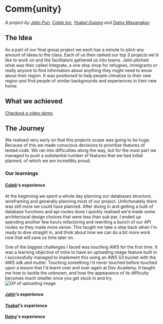 # Comm{unity}
_A project by [Jatin Puri](https://github.com/jatin-puri-coder), [Caleb Ion](https://github.com/Calebhino), [Ysabel Guiang](https://github.com/ysabel-guiang) and [Dainy Masangkay](https://github.com/dainyleen)_

## The Idea
As a part of our final group project we each has a minute to pitch any amount of ideas to the class. Each of us then ranked our top 3 projects we'd like to work on and the facilitators gathered us into teams. Jatin pitched what was then called Integrate, a one stop shop for refugees, immigrants or really anyone to find information about anything they might need to know about their region. It was positioned to help people climatize to their new region and find people of similar backgrounds and experiences in their new home.

## What we achieved
[Checkout a video demo](https://www.youtube.com/watch?v=u29dJTMzJ9M&ab_channel=CalebIon)


## The Journey
We realised very early on that this projects scope was going to be huge. Because of this we made conscious decisions to prioritise features of tested code. We ran into difficulties along the way, but for the most part we managed to push a substantial number of features that we had initial planned, of which we are incredibly proud.

### Our learnings

#### [Caleb](https://github.com/Calebhino)'s experience
At the beginning we spent a whole day planning our databases structure, wireframing and generally planning most of our project. Unfortunately there was still more we could have planned. After diving in and getting a bulk of database functions and api routes done I quickly realised we'd made some architectural design choices that were less than sub par. I ended up spending another few hours refactoring and rewriting a bunch of our API routes so they made more sense. This taught me take a step back when I'm ready to dive straight in, and think about how we can do a bit more work now that will save us time later on.

One of the biggest challenges I faced was touching AWS for the first time. It was a learning objective of mine to have an uploading image feature built in. I successfully managed to implement this using an AWS S3 bucket with the AWS sdk and multer. Touching something i'd never touched before touched upon a lesson that I'd learnt over and over again at Dev Academy. It taught me how to tackle the unknown, and how the appearance of its difficulty becomes much smaller once you get stuck in and try. 
![Gif of uploading image](https://i.imgur.com/ldET7AY.gif)

#### [Jatin](https://github.com/jatin-puri-coder)'s experience


#### [Ysabel](https://github.com/ysabel-guiang)'s experience


#### [Dainy](https://github.com/dainyleen)'s experience
